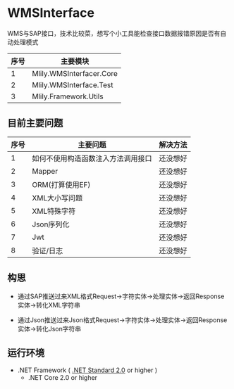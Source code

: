 # WMSInterface
WMS与SAP接口，技术比较菜，想写个小工具能检查接口数据报错原因是否有自动处理模式

|         序号        | 主要模块                  |
| ------------------- | --------------------------|
|    1                | Mlily.WMSInterfacer.Core  |
|    2                | Mlily.WMSInterface.Test   |
|    3                | Mlily.Framework.Utils     |

## 目前主要问题
|         序号  | 主要问题                               | 解决方法                 |
| ------------- | ---------------------------------------|--------------------------|
|    1          | 如何不使用构造函数注入方法调用接口     |还没想好                  |
|    2          | Mapper                                 |还没想好                  |
|    3          | ORM(打算使用EF)                        |还没想好                  |
|    4          | XML大小写问题                          |还没想好                  |
|    5          | XML特殊字符                            |还没想好                  |
|    6          | Json序列化                             |还没想好                  |
|    7          | Jwt                                    |还没想好                  |
|    8          | 验证/日志                              |还没想好                  |

## 构思

* 通过SAP推送过来XML格式Request->字符实体->处理实体->返回Response实体->转化XML字符串

* 通过Json推送过来Json格式Request->字符实体->处理实体->返回Response实体->转化Json字符串


## 运行环境
* .NET Framework ( [.NET Standard 2.0](https://docs.microsoft.com/en-us/dotnet/standard/net-standard) or higher ) 
  -  .NET Core 2.0 or higher
